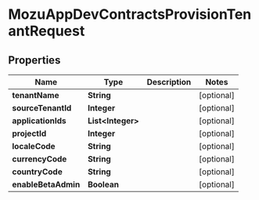
# MozuAppDevContractsProvisionTenantRequest

## Properties
Name | Type | Description | Notes
------------ | ------------- | ------------- | -------------
**tenantName** | **String** |  |  [optional]
**sourceTenantId** | **Integer** |  |  [optional]
**applicationIds** | **List&lt;Integer&gt;** |  |  [optional]
**projectId** | **Integer** |  |  [optional]
**localeCode** | **String** |  |  [optional]
**currencyCode** | **String** |  |  [optional]
**countryCode** | **String** |  |  [optional]
**enableBetaAdmin** | **Boolean** |  |  [optional]



